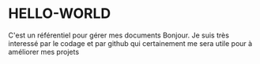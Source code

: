 # HELLO-WORLD
C'est un référentiel pour gérer mes documents
Bonjour. Je suis très interessé par le codage et par github qui certainement me sera utile pour  à améliorer mes projets
